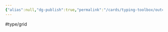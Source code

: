```yaml
---
{"alias":null,"dg-publish":true,"permalink":"/cards/typing-toolbox/outcome/","dgPassFrontmatter":true,"created":"2023-04-14T15:17:16.364+02:00","updated":"2023-05-02T10:37:12.895+02:00"}
---
```


#type/grid  


